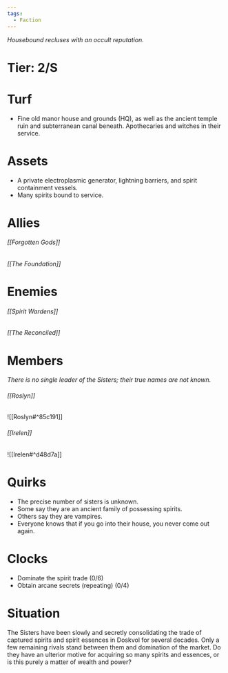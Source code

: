 ```yaml
---
tags:
  - Faction
---
```

*Housebound recluses with an occult reputation.*
# Tier: 2/S
# Turf
- Fine old manor house and grounds (HQ), as well as the ancient temple ruin
and subterranean canal beneath. 
Apothecaries and witches in their service.
# Assets
- A private electroplasmic generator, lightning barriers, and spirit containment vessels. 
- Many spirits bound to service.
# Allies
###### [[Forgotten Gods]]
###### [[The  Foundation]]
# Enemies
###### [[Spirit Wardens]]
###### [[The Reconciled]]
# Members
*There is no single leader of the Sisters; their true names are not known.*
###### [[Roslyn]]
![[Roslyn#^85c191]]
###### [[Irelen]]
![[Irelen#^d48d7a]]
# Quirks
- The precise number of sisters is unknown. 
- Some say they are an ancient family of possessing spirits. 
- Others say they are vampires. 
- Everyone knows that if you go into their house, you never come out again.
# Clocks
- Dominate the spirit trade (0/6)
- Obtain arcane secrets (repeating) (0/4)
# Situation
The Sisters have been slowly and secretly consolidating the trade of captured spirits and spirit essences in Doskvol for several decades. Only a few remaining rivals stand between them and domination of the market. Do they have an ulterior motive for acquiring so many spirits and essences, or is this purely a matter of wealth and power?